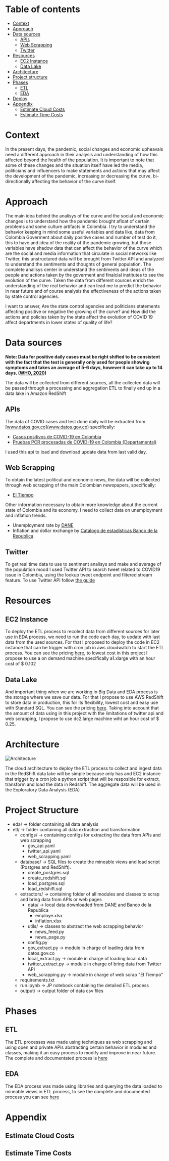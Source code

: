 Table of contents
=================
   * [Context](#context)
   * [Approach](#approach)
   * [Data sources](#data-sources)
      * [APIs](#apis)
      * [Web Scrapping](#web-scrapping)
      * [Twitter](#twitter)
   * [Resources](#resources)
      * [EC2 Instance](#ec2-instance)
      * [Data Lake](#data-lake)
   * [Architecture](#architecture)
   * [Project structure](#project-structure)
   * [Phases](#phases)
     * [ETL](#etl)
     * [EDA](#eda)
   * [Deploy](#deploy)
   * [Appendix](#appendix)
      * [Estimate Cloud Costs](#estimate-cloud-costs)
      * [Estimate Time Costs](#estimate-time-costs)

Context
=================

In the present days, the pandemic, social changes and economic upheavals need a different approach in their analysis and understanding of how this affected beyond the health of the population. It is important to note that some of these changes and the situation itself have led the media, politicians and influencers to make statements and actions that may affect the development of the pandemic, increasing or decreasing the curve, bi-directionally affecting the behavior of the curve itself.

Approach
=================

The main idea behind the analisys of the curve and the social and economic changes is to understand how the pandemic brought afloat of certain problems and some culture artifacts in Colombia. I try to understand the behavior keeping in mind some useful variables and data like, data from Colombia Goverment about daily positive cases and number of test do it, this to have and idea of the reality of the pandemic growing, but those variables have shadow data that can affect the behavior of the curve which are the social and media information that circulate in social networks like Twitter, this unstructured data will be brought from Twitter API and analyzed to understand the sentiments and thoughts of general population. The complete analisys center in understand the sentiments and ideas of the people and actions taken by the goverment and finalcial institutes to see the evolution of the curve. Taken the data from different sources enrich the understanding of the real behavior and can lead me to predict the behavior in near future and of course analysis the effectiveness of the actions taken by state control agencies.

I want to answer, Are the state control agencies and politicians statements affecting positive or negative the growing of the curve? and How did the actions and policies taken by the state affect the evolution of COVID 19 affect departments in lower states of quality of life?

Data sources
=================

<strong>Note: Data for positive daily cases must be right shifted to be consistent with the fact that the test is generally only used for people showing symptoms and takes an average of 5-6 days, however it can take up to 14 days. ([WHO, 2020](https://www.who.int/health-topics/coronavirus#tab=tab_3))</strong>

The data will be collected from different sources, all the collected data will be passed through a processing and aggregation ETL to finally end up in a data lake in Amazon RedShift

APIs
-----

The data of COVID cases and test done daily will be extracted from [www.datos.gov.co](www.datos.gov.co) specifically:

* [Casos positivos de COVID-19 en Colombia](https://www.datos.gov.co/Salud-y-Protecci-n-Social/Casos-positivos-de-COVID-19-en-Colombia/gt2j-8ykr)
* [Pruebas PCR procesadas de COVID-19 en Colombia (Departamental)](https://www.datos.gov.co/Salud-y-Protecci-n-Social/Pruebas-PCR-procesadas-de-COVID-19-en-Colombia-Dep/8835-5baf)

I used this api to load and download update data from last valid day.

Web Scrapping
-----

To obtain the latest political and economic news, the data will be collected through web scrapping of the main Colombian newspapers, specifically:

* [El Tiempo](https://www.eltiempo.com/)

Other information necessary to obtain more knowledge about the current state of Colombia and its economy. I need to collect data on unemployment and inflation trends.

* Unemployment rate by [DANE](https://www.dane.gov.co/index.php/estadisticas-por-tema/mercado-laboral/empleo-y-desempleo#geih-mercado-laboral)
* Inflation and dollar exchange by [Catálogo de estadísticas Banco de la Republica](https://www.banrep.gov.co/es/catalogo-estadisticas)

Twitter
-----

To get real time data to use to sentiment analisys and make and average of the population mood I used Twitter API to search tweet related to COVID19 issue in Colombia, using the lookup tweet endpoint and filtered stream feature. To use Twitter API follow [the guide](https://developer.twitter.com/en/docs/twitter-api/getting-started/guide)

Resources
=================

EC2 Instance
-----

To deploy the ETL process to recolect data from different sources for later use in EDA process, we need to run the code each day, to update with last data from the used sources. For that I proposed to deploy the code in EC2 instance that can be trigger with cron job in aws cloudwatch to start the ETL process. You can see the pricing [here](https://aws.amazon.com/es/ec2/pricing/on-demand/), to lowest cost in this project I propose to use a on demand machine specifically a1.xlarge with an hour cost of $ 0.102

Data Lake
-----

And important thing when we are working in Big Data and EDA process is the storage where we save our data. For that I propose to use AWS RedShift to store data in production, this for its flexibility, lowest cost and easy use with Standard SQL. You can see the pricing [here](https://aws.amazon.com/es/redshift/pricing/). Taking into account that the amount of data using in this project with the limitations of twitter api and web scrapping, I propose to use dc2.large machine wiht an hour cost of $ 0.25.

Architecture
=================

![Architecture](./media/architecture.svg)

The cloud architecture to deploy the ETL process to collect and ingest data in the RedShift data lake will be simple because only has and EC2 instance that trigger by a cron job a python script that will be resposible for extract, transform and load the data in Redshift. The aggregate data will be used in the Exploratory Data Analysis (EDA)

Project Structure
=================

* eda/ -> folder containing all data analysis
* etl/ -> folder containing all data extraction and transformation
  * configs/ -> containing configs for extracting the data from APIs and web scrapping
    * gov_api.yaml
    * twitter_api.yaml
    * web_scrapping.yaml
  * database/ -> SQL files to create the mineable views and load script (Postgres and RedShift).
    * create_postgres.sql
    * create_redshift.sql
    * load_postgres.sql
    * load_redshift.sql
  * extractors/ -> containing folder of all modules and classes to scrap and bring data from APIs or web pages
    * data/ -> local data downloaded from DANE and Banco de la Republica
      * employe.xlsx
      * inflation.xlsx
    * utils/ -> classes to abstract the web scrapping behavior
      * news_feed.py
      * news_page.py
    * config.py
    * gov_extract.py -> module in charge of loading data from datos.gov.co
    * local_extract.py -> module in charge of loading local data
    * twitter_extract.py -> module in charge of bring data from Twitter API
    * web_scrapping.py -> module in charge of web scrap "El Tiempo"
  * requirements.txt
  * run.ipynb -> JP notebook containing the detailed ETL process
  * output/ -> output folder of data csv files

Phases
=================

ETL
-----

The ETL processes was made using techniques as web scrapping and using open and private APIs abstracting certain behavior in modules and classes, making it an easy process to modify and improve in near future. The complete and documentated process is [here](./etl/run.ipynb)

EDA
-----

The EDA process was made using libraries and querying the data loaded to mineable views in ETL process, to see the complete and documented process you can see [here](./eda/run.ipynb)

Appendix
=================

Estimate Cloud Costs
-----

Estimate Time Costs
-----